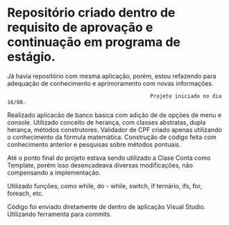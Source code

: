 # Repositório criado dentro de requisito de aprovação e continuação em programa de estágio.
  Já havia repositório com mesma aplicação, porém, estou refazendo para adequação de conhecimento e aprimoramento com novas informações.

                                                  Projeto iniciado no dia 16/08.
  Realizado aplicacão de banco basica com adição de de opções de menu e console. 
  Utilizado conceito de herança, com classes abstratas, dupla herança, métodos construtores.
  Validador de CPF criado apenas utilizando o conhecimento da fórmula matemática. Construção de código feita com conhecimento anterior e pesquisas sobre métodos pontuais.

  Até o ponto final do projeto estava sendo utilizado a Clase Conta como Template, porém isso desencadeava diversas modificações, não compensando a implementação.
  
  Utilizado funções, como while, do - while, switch, if ternário, ifs, for, foreach, etc.
  
  Código foi enviado diretamente de dentro de aplicação Visual Studio. Utilizando ferramenta para commits.
  

